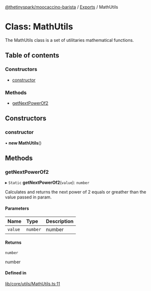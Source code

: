 [@thetinyspark/moocaccino-barista](../README.md) / [Exports](../modules.md) / MathUtils

# Class: MathUtils

The MathUtils class is a set of utilitaries mathematical functions.

## Table of contents

### Constructors

- [constructor](MathUtils.md#constructor)

### Methods

- [getNextPowerOf2](MathUtils.md#getnextpowerof2)

## Constructors

### constructor

• **new MathUtils**()

## Methods

### getNextPowerOf2

▸ `Static` **getNextPowerOf2**(`value`): `number`

Calculates and returns the next power of 2
equals or greather than the value passed in param.

#### Parameters

| Name | Type | Description |
| :------ | :------ | :------ |
| `value` | `number` | number |

#### Returns

`number`

number

#### Defined in

[lib/core/utils/MathUtils.ts:11](https://github.com/thetinyspark/barista/blob/93f33857/lib/core/utils/MathUtils.ts#L11)
